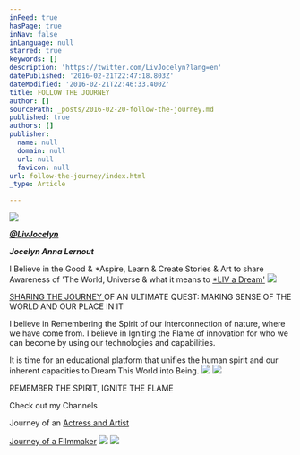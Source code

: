 ```yaml
---
inFeed: true
hasPage: true
inNav: false
inLanguage: null
starred: true
keywords: []
description: 'https://twitter.com/LivJocelyn?lang=en'
datePublished: '2016-02-21T22:47:18.803Z'
dateModified: '2016-02-21T22:46:33.400Z'
title: FOLLOW THE JOURNEY
author: []
sourcePath: _posts/2016-02-20-follow-the-journey.md
published: true
authors: []
publisher:
  name: null
  domain: null
  url: null
  favicon: null
url: follow-the-journey/index.html
_type: Article

---
```

![](https://the-grid-user-content.s3-us-west-2.amazonaws.com/b1805b2d-7666-42cc-bd77-3881da8e6384.jpg)

**_[@LivJocelyn][0]_**

**_Jocelyn Anna Lernout_**

I Believe in the Good & \*Aspire, Learn & Create Stories & Art to share Awareness of 'The World, Universe & what it means to [\*LIV a Dream'][1]
![](https://s3-us-west-2.amazonaws.com/the-grid-img/p/d08903e8db0d0f9c12c0f6b88bb5346e664515c3.jpg)

[SHARING THE JOURNEY ][2]OF AN ULTIMATE QUEST: MAKING SENSE OF THE WORLD AND OUR PLACE IN IT

I believe in Remembering the Spirit of our
interconnection of nature, where we have come from.  I believe in Igniting
the Flame of innovation for who we can become by using our technologies and
capabilities.

It is time for an
educational platform that unifies the human spirit and our inherent capacities
to Dream This World into Being.
![](https://the-grid-user-content.s3-us-west-2.amazonaws.com/3ff53b07-d3b3-4b80-a680-a793b53d1d32.jpg)
![](https://s3-us-west-2.amazonaws.com/the-grid-img/p/fdfb2801c6bc8f8c0396bea0481d8aca87bde492.jpg)

REMEMBER THE SPIRIT, IGNITE THE FLAME

Check out my Channels

Journey of an [Actress and Artist][3]

[Journey of a Filmmaker][4]
![](https://s3-us-west-2.amazonaws.com/the-grid-img/p/1ba5f6b19f848ce3b480529fd07a83bb2b8e5fc3.jpg)
![](https://s3-us-west-2.amazonaws.com/the-grid-img/p/ecbacd5a5da120693455ff08786a9b7402059923.jpg)

[0]: https://twitter.com/LivJocelyn?lang=en
[1]: https://about.me/cultureme
[2]: http://theworlduniverseandadream.blogspot.ca/search?updated-min=2010-01-01T00:00:00-08:00&updated-max=2011-01-01T00:00:00-08:00&max-results=2
[3]: https://www.youtube.com/channel/UCSX8M_s77394G-ESy9HMHuA
[4]: https://www.youtube.com/channel/UCYCg5dk1Cuz73svys5MlBDg